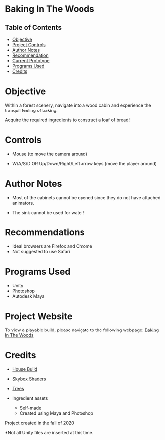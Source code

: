 # Baking In The Woods

## Table of Contents
- [Objective](#objective)
- [Project Controls](#controls)
- [Author Notes](#author-notes)
- [Recommendation](#recommendations)
- [Current Prototype](#project-website)
- [Programs Used](#programs-used)
- [Credits](#credits)

# Objective
Within a forest scenery, navigate into a wood cabin and experience the tranquil feeling of baking.

Acquire the required ingredients to construct a loaf of bread!

# Controls

- Mouse (to move the camera around)

- W/A/S/D  OR   Up/Down/Right/Left arrow keys  (move the player around)


# Author Notes

- Most of the cabinets cannot be opened since they do not have attached animators.

- The sink cannot be used for water!


# Recommendations

- Ideal browsers are Firefox and Chrome
- Not suggested to use Safari

# Programs Used
- Unity
- Photoshop
- Autodesk Maya

# Project Website

To view a playable build, please navigate to the following webpage: [Baking In The Woods](https://a-varg.itch.io/baking-in-the-woods)

# Credits

- [House Build](https://assetstore.unity.com/packages/3d/environments/urban/furnished-cabin-7142...)

- [Skybox Shaders](https://assetstore.unity.com/packages/2d/textures-materials/sky/skybox-series-fr...)

- [Trees](https://assetstore.unity.com/packages/3d/vegetation/trees/realistic-tree-9-rainb...)

- Ingredient assets
    - Self-made
    - Created using Maya and Photoshop


Project created in the fall of 2020

*Not all Unity files are inserted at this time.
